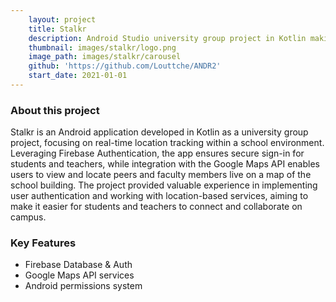 ```yaml
---
    layout: project
    title: Stalkr
    description: Android Studio university group project in Kotlin making use of Firebase auth and Google Maps API services.
    thumbnail: images/stalkr/logo.png
    image_path: images/stalkr/carousel
    github: 'https://github.com/Louttche/ANDR2'
    start_date: 2021-01-01
---
```


### About this project

Stalkr is an Android application developed in Kotlin as a university group project, focusing on real-time location tracking within a school environment. Leveraging Firebase Authentication, the app ensures secure sign-in for students and teachers, while integration with the Google Maps API enables users to view and locate peers and faculty members live on a map of the school building. The project provided valuable experience in implementing user authentication and working with location-based services, aiming to make it easier for students and teachers to connect and collaborate on campus.

### Key Features

- Firebase Database & Auth
- Google Maps API services
- Android permissions system